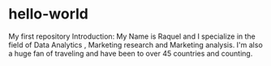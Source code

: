 # hello-world
My first repository
Introduction:
My Name is Raquel and I specialize in the field of Data Analytics , Marketing research and Marketing analysis. 
I'm also a huge fan of traveling and have been to over 45 countries and counting.
